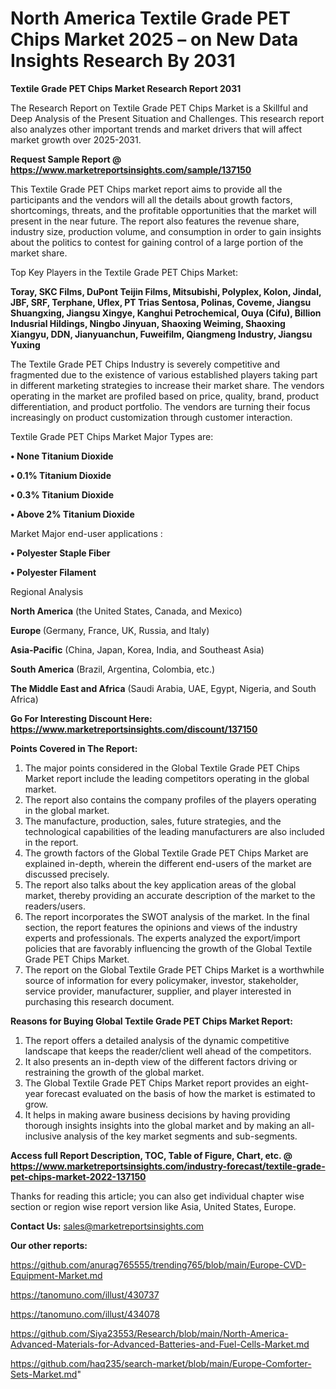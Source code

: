 # North America Textile Grade PET Chips Market 2025 – on New Data Insights Research By 2031

<strong>Textile Grade PET Chips Market Research Report 2031</strong>

The Research Report on Textile Grade PET Chips Market is a Skillful and Deep Analysis of the Present Situation and Challenges. This research report also analyzes other important trends and market drivers that will affect market growth over 2025-2031.

<strong>Request Sample Report @ <a href=https://www.marketreportsinsights.com/sample/137150>https://www.marketreportsinsights.com/sample/137150</a></strong>

This Textile Grade PET Chips market report aims to provide all the participants and the vendors will all the details about growth factors, shortcomings, threats, and the profitable opportunities that the market will present in the near future. The report also features the revenue share, industry size, production volume, and consumption in order to gain insights about the politics to contest for gaining control of a large portion of the market share.

Top Key Players in the Textile Grade PET Chips Market:

<strong>Toray, SKC Films, DuPont Teijin Films, Mitsubishi, Polyplex, Kolon, Jindal, JBF, SRF, Terphane, Uflex, PT Trias Sentosa, Polinas, Coveme, Jiangsu Shuangxing, Jiangsu Xingye, Kanghui Petrochemical, Ouya (Cifu), Billion Indusrial Hildings, Ningbo Jinyuan, Shaoxing Weiming, Shaoxing Xiangyu, DDN, Jianyuanchun, Fuweifilm, Qiangmeng Industry, Jiangsu Yuxing</strong>

The Textile Grade PET Chips Industry is severely competitive and fragmented due to the existence of various established players taking part in different marketing strategies to increase their market share. The vendors operating in the market are profiled based on price, quality, brand, product differentiation, and product portfolio. The vendors are turning their focus increasingly on product customization through customer interaction.

Textile Grade PET Chips Market Major Types are:

<strong>• None Titanium Dioxide

• 0.1% Titanium Dioxide

• 0.3% Titanium Dioxide

• Above 2% Titanium Dioxide</strong>

Market Major end-user applications :

<strong>• Polyester Staple Fiber

• Polyester Filament</strong>

Regional Analysis

</u><strong><b>North America</b></strong> (the United States, Canada, and Mexico)

<strong><b>Europe </b></strong>(Germany, France, UK, Russia, and Italy)

<strong><b>Asia-Pacific</b></strong> (China, Japan, Korea, India, and Southeast Asia)

<strong><b>South America</b></strong> (Brazil, Argentina, Colombia, etc.)

<strong><b>The Middle East and Africa</b></strong> (Saudi Arabia, UAE, Egypt, Nigeria, and South Africa)

<strong>Go For Interesting Discount Here: <a href=https://www.marketreportsinsights.com/discount/137150>https://www.marketreportsinsights.com/discount/137150</a></strong>

<strong>Points Covered in The Report:</strong>
<ol>
  <li>The major points considered in the Global Textile Grade PET Chips Market report include the leading competitors operating in the global market.</li>
  <li>The report also contains the company profiles of the players operating in the global market.</li>
  <li>The manufacture, production, sales, future strategies, and the technological capabilities of the leading manufacturers are also included in the report.</li>
  <li>The growth factors of the Global Textile Grade PET Chips Market are explained in-depth, wherein the different end-users of the market are discussed precisely.</li>
  <li>The report also talks about the key application areas of the global market, thereby providing an accurate description of the market to the readers/users.</li>
  <li>The report incorporates the SWOT analysis of the market. In the final section, the report features the opinions and views of the industry experts and professionals. The experts analyzed the export/import policies that are favorably influencing the growth of the Global Textile Grade PET Chips Market.</li>
  <li>The report on the Global Textile Grade PET Chips Market is a worthwhile source of information for every policymaker, investor, stakeholder, service provider, manufacturer, supplier, and player interested in purchasing this research document.</li>
</ol>
<strong>Reasons for Buying Global Textile Grade PET Chips Market Report:</strong>

<ol>
  <li>The report offers a detailed analysis of the dynamic competitive landscape that keeps the reader/client well ahead of the competitors.</li>
  <li>It also presents an in-depth view of the different factors driving or restraining the growth of the global market.</li>
  <li>The Global Textile Grade PET Chips Market report provides an eight-year forecast evaluated on the basis of how the market is estimated to grow.</li>
  <li>It helps in making aware business decisions by having providing thorough insights insights into the global market and by making an all-inclusive analysis of the key market segments and sub-segments.</li>
</ol>
<strong>Access full Report Description, TOC, Table of Figure, Chart, etc. @ <a href=https://www.marketreportsinsights.com/industry-forecast/textile-grade-pet-chips-market-2022-137150>https://www.marketreportsinsights.com/industry-forecast/textile-grade-pet-chips-market-2022-137150</a></strong>


Thanks for reading this article; you can also get individual chapter wise section or region wise report version like Asia, United States, Europe.

<strong>Contact Us:</strong>
sales@marketreportsinsights.com

<strong>Our other reports:</strong>

<a href=https://github.com/anurag765555/trending765/blob/main/Europe-CVD-Equipment-Market.md>https://github.com/anurag765555/trending765/blob/main/Europe-CVD-Equipment-Market.md</a>

<a href=https://tanomuno.com/illust/430737>https://tanomuno.com/illust/430737</a>

<a href=https://tanomuno.com/illust/434078>https://tanomuno.com/illust/434078</a>

<a href=https://github.com/Siya23553/Research/blob/main/North-America-Advanced-Materials-for-Advanced-Batteries-and-Fuel-Cells-Market.md>https://github.com/Siya23553/Research/blob/main/North-America-Advanced-Materials-for-Advanced-Batteries-and-Fuel-Cells-Market.md</a>

<a href=https://github.com/haq235/search-market/blob/main/Europe-Comforter-Sets-Market.md>https://github.com/haq235/search-market/blob/main/Europe-Comforter-Sets-Market.md</a>"
